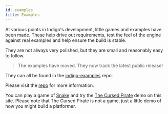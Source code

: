 ```yaml
---
id: examples
title: Examples
---
```


At various points in Indigo's development, little games and examples have been made. These help drive out requirements, test the feel of the engine against real examples and help ensure the build is stable.

They are not always very polished, but they are small and reasonably easy to follow.

> The examples have moved. They now track the latest public release!

They can all be found in the [indigo-examples](https://github.com/PurpleKingdomGames/indigo-examples) repo.

Please visit the [repo](https://github.com/PurpleKingdomGames/indigo-examples) for more information.

You can play a game of [Snake](/snake.html) and try the [The Cursed Pirate](/pirate.html) demo on this site. Please note that The Cursed Pirate is not a game, just a little demo of how you might build a platformer.
